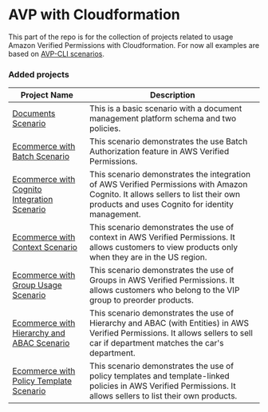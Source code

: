 # AVP with Cloudformation

This part of the repo is for the collection of projects related to usage Amazon Verified Permissions with Cloudformation. For now all examples are based on [AVP-CLI scenarios](https://github.com/Pigius/avp-cli/tree/main/scenarios).

### Added projects

| Project Name                                                                                           | Description                                                                                                                                                                        |
| ------------------------------------------------------------------------------------------------------ | ---------------------------------------------------------------------------------------------------------------------------------------------------------------------------------- |
| [Documents Scenario](scenarios/documentsScenario/README.md)                                            | This is a basic scenario with a document management platform schema and two policies.                                                                                              |
| [Ecommerce with Batch Scenario](scenarios/ecommerceBatchScenario/README.md)                            | This scenario demonstrates the use Batch Authorization feature in AWS Verified Permissions.                                                                                        |
| [Ecommerce with Cognito Integration Scenario](scenarios/ecommerceCognitoIntegrationScenario/README.md) | This scenario demonstrates the integration of AWS Verified Permissions with Amazon Cognito. It allows sellers to list their own products and uses Cognito for identity management. |
| [Ecommerce with Context Scenario](scenarios/ecommerceContextScenario/README.md)                        | This scenario demonstrates the use of context in AWS Verified Permissions. It allows customers to view products only when they are in the US region.                               |
| [Ecommerce with Group Usage Scenario](scenarios/ecommerceGroupScenario/README.md)                      | This scenario demonstrates the use of Groups in AWS Verified Permissions. It allows customers who belong to the VIP group to preorder products.                                    |
| [Ecommerce with Hierarchy and ABAC Scenario](scenarios/ecommerceHierarchyAndAbacScenario/README.md)    | This scenario demonstrates the use of Hierarchy and ABAC (with Entities) in AWS Verified Permissions. It allows sellers to sell car if department matches the car's department.    |
| [Ecommerce with Policy Template Scenario](scenarios/ecommercePolicyTemplateScenario/README.md)         | This scenario demonstrates the use of policy templates and template-linked policies in AWS Verified Permissions. It allows sellers to list their own products.                     |
